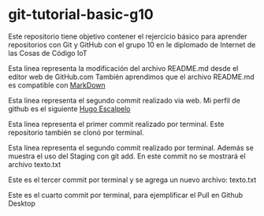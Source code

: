 # git-tutorial-basic-g10
Este repositorio tiene objetivo contener el rejercicio básico para aprender repositorios con Git y GitHub con el grupo 10 en le diplomado de Internet de las Cosas de Código IoT

Esta linea representa la modificación del archivo README.md desde el editor web de GitHub.com
También aprendimos que el archivo README.md es compatible con [MarkDown](https://stackedit.io/app#)

Esta linea representa el segundo commit realizado via web. Mi perfil de github es el siguiente [Hugo Escalpelo](https://github.com/hugoescalpelo)

Esta linea representa el primer commit realizado por terminal. Este repositorio también se clonó por terminal.

Esta linea representa el segundo commit realizado por terminal. Además se muestra el uso del Staging con git add. En este commit no se mostrará el archivo texto.txt

Este es el tercer commit por terminal y se agrega un nuevo archivo: texto.txt

Este es el cuarto commit por terminal, para ejemplificar el Pull en Github Desktop

